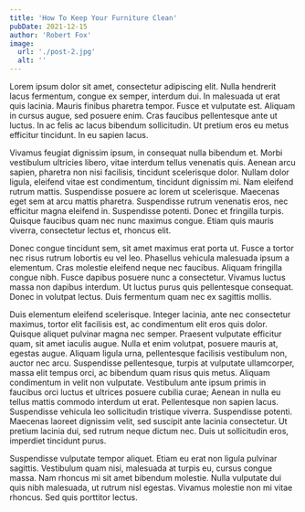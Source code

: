 ```yaml
---
title: 'How To Keep Your Furniture Clean'
pubDate: 2021-12-15
author: 'Robert Fox'
image:
  url: './post-2.jpg'
  alt: ''
---
```

Lorem ipsum dolor sit amet, consectetur adipiscing elit. Nulla hendrerit lacus fermentum, congue ex semper, interdum dui. In malesuada ut erat quis lacinia. Mauris finibus pharetra tempor. Fusce et vulputate est. Aliquam in cursus augue, sed posuere enim. Cras faucibus pellentesque ante ut luctus. In ac felis ac lacus bibendum sollicitudin. Ut pretium eros eu metus efficitur tincidunt. In eu sapien lacus.

Vivamus feugiat dignissim ipsum, in consequat nulla bibendum et. Morbi vestibulum ultricies libero, vitae interdum tellus venenatis quis. Aenean arcu sapien, pharetra non nisi facilisis, tincidunt scelerisque dolor. Nullam dolor ligula, eleifend vitae est condimentum, tincidunt dignissim mi. Nam eleifend rutrum mattis. Suspendisse posuere ac lorem ut scelerisque. Maecenas eget sem at arcu mattis pharetra. Suspendisse rutrum venenatis eros, nec efficitur magna eleifend in. Suspendisse potenti. Donec et fringilla turpis. Quisque faucibus quam nec nunc maximus congue. Etiam quis mauris viverra, consectetur lectus et, rhoncus elit.

Donec congue tincidunt sem, sit amet maximus erat porta ut. Fusce a tortor nec risus rutrum lobortis eu vel leo. Phasellus vehicula malesuada ipsum a elementum. Cras molestie eleifend neque nec faucibus. Aliquam fringilla congue nibh. Fusce dapibus posuere nunc a consectetur. Vivamus luctus massa non dapibus interdum. Ut luctus purus quis pellentesque consequat. Donec in volutpat lectus. Duis fermentum quam nec ex sagittis mollis.

Duis elementum eleifend scelerisque. Integer lacinia, ante nec consectetur maximus, tortor elit facilisis est, ac condimentum elit eros quis dolor. Quisque aliquet pulvinar magna nec semper. Praesent vulputate efficitur quam, sit amet iaculis augue. Nulla et enim volutpat, posuere mauris at, egestas augue. Aliquam ligula urna, pellentesque facilisis vestibulum non, auctor nec arcu. Suspendisse pellentesque, turpis at vulputate ullamcorper, massa elit tempus orci, ac bibendum quam risus quis metus. Aliquam condimentum in velit non vulputate. Vestibulum ante ipsum primis in faucibus orci luctus et ultrices posuere cubilia curae; Aenean in nulla eu tellus mattis commodo interdum ut erat. Pellentesque non sapien lacus. Suspendisse vehicula leo sollicitudin tristique viverra. Suspendisse potenti. Maecenas laoreet dignissim velit, sed suscipit ante lacinia consectetur. Ut pretium lacinia dui, sed rutrum neque dictum nec. Duis ut sollicitudin eros, imperdiet tincidunt purus.

Suspendisse vulputate tempor aliquet. Etiam eu erat non ligula pulvinar sagittis. Vestibulum quam nisi, malesuada at turpis eu, cursus congue massa. Nam rhoncus mi sit amet bibendum molestie. Nulla vulputate dui quis nibh malesuada, ut rutrum nisl egestas. Vivamus molestie non mi vitae rhoncus. Sed quis porttitor lectus.